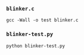 ### `blinker.c`
```
gcc -Wall -o test blinker.c
```

### `blinker-test.py`
```
python blinker-test.py
```
